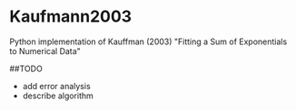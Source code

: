 Kaufmann2003
============

Python implementation of Kauffman (2003) "Fitting a Sum of Exponentials to Numerical Data"

##TODO
- add error analysis
- describe algorithm

